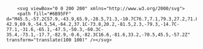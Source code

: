 <?xml version="1.0" standalone="no"?>
        <svg viewBox="0 0 200 200" xmlns="http://www.w3.org/2000/svg">
        <path fill="#6B95FF" d="M45.5,-57.2C57.9,-43.9,65.9,-28.5,71.3,-10.7C76.7,7.1,79.3,27.2,71.8,42.4C64.2,57.7,46.3,68,27.5,74.4C8.6,80.8,-11.3,83.2,-27.1,76.6C-42.9,69.9,-54.5,54,-64.2,37.1C-73.8,20.2,-81.5,2.3,-79.3,-14.7C-77.1,-31.6,-65.1,-47.5,-50.3,-60.3C-35.4,-73.1,-17.7,-82.9,-0.6,-82.3C16.6,-81.6,33.2,-70.5,45.5,-57.2Z" transform="translate(100 100)" /></svg>